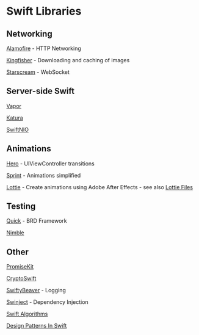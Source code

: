 # Swift Libraries

## Networking

[Alamofire](https://github.com/Alamofire/Alamofire) - HTTP Networking

[Kingfisher](https://github.com/onevcat/Kingfisher) - Downloading and caching of images

[Starscream](https://github.com/daltoniam/Starscream) - WebSocket

## Server-side Swift

[Vapor](https://github.com/vapor/vapor)

[Katura](https://github.com/IBM-Swift/Kitura)

[SwiftNIO](https://github.com/apple/swift-nio)

## Animations

[Hero](https://github.com/HeroTransitions/Hero) - UIViewController transitions

[Sprint](https://github.com/MengTo/Spring) - Animations simplified

[Lottie](https://github.com/airbnb/lottie-ios) - Create animations using Adobe After Effects - see also [Lottie Files](https://lottiefiles.com)

## Testing

[Quick](https://github.com/Quick/Quick) - BRD Framework

[Nimble](https://github.com/Quick/Nimble)

## Other

[PromiseKit](https://github.com/mxcl/PromiseKit)

[CryptoSwift](https://github.com/krzyzanowskim/CryptoSwift)

[SwiftyBeaver](https://github.com/SwiftyBeaver/SwiftyBeaver) - Logging

[Swinject](https://github.com/Swinject/Swinject) - Dependency Injection

[Swift Algorithms](https://github.com/raywenderlich/swift-algorithm-club)

[Design Patterns In Swift](https://github.com/ochococo/Design-Patterns-In-Swift)


